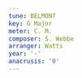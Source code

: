 ```yaml
---
tune: BELMONT
key: G Major
meter: C. M.
composer: S. Webbe
arranger: Watts
year: '-'
anacrusis: '0'
---
```

